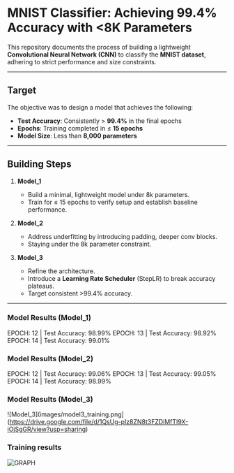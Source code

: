 # MNIST Classifier: Achieving 99.4% Accuracy with <8K Parameters

This repository documents the process of building a lightweight **Convolutional Neural Network (CNN)** to classify the **MNIST dataset**, adhering to strict performance and size constraints.

---

## Target

The objective was to design a model that achieves the following:

- **Test Accuracy**: Consistently > **99.4%** in the final epochs  
- **Epochs**: Training completed in ≤ **15 epochs**  
- **Model Size**: Less than **8,000 parameters**  

---

## Building Steps


1. **Model_1**  
   - Build a minimal, lightweight model under 8k parameters.  
   - Train for ≤ 15 epochs to verify setup and establish baseline performance.  

2. **Model_2**  
   - Address underfitting by introducing padding, deeper conv blocks.  
   - Staying under the 8k parameter constraint.  

3. **Model_3**  
   - Refine the architecture.  
   - Introduce a **Learning Rate Scheduler** (StepLR) to break accuracy plateaus.  
   - Target consistent >99.4% accuracy.  

---
### Model Results (Model_1)

EPOCH: 12 | Test Accuracy: 98.99%
EPOCH: 13 | Test Accuracy: 98.92%
EPOCH: 14 | Test Accuracy: 99.01%

### Model Results (Model_2)

EPOCH: 12 | Test Accuracy: 99.06%
EPOCH: 13 | Test Accuracy: 99.05%
EPOCH: 14 | Test Accuracy: 98.99%

### Model Results (Model_3)

![Model_3](images/model3_training.png](https://drive.google.com/file/d/1QsUg-plz8ZN8t3FZDiMfTI9X-iOjSgGR/view?usp=sharing)

### Training results

![GRAPH]([images/model3_training.png](https://drive.google.com/file/d/1a0t0otp-jivQI6_1twzfuMRFZenmBaOp/view?usp=sharing))



